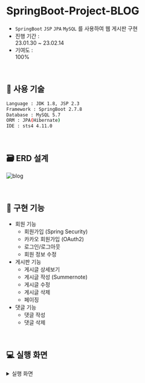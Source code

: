 <br>

# SpringBoot-Project-BLOG  
- `SpringBoot` `JSP` `JPA` `MySQL` 를 사용하여 웹 게시판 구현
- 진행 기간 :   
23.01.30 ~ 23.02.14
- 기여도 :   
100%

<br>

## :wrench: 사용 기술
```sh
Language : JDK 1.8, JSP 2.3
Framework : SpringBoot 2.7.8
Database : MySQL 5.7
ORM : JPA(Hibernate)
IDE : sts4 4.11.0
```

<br>

## :card_file_box: ERD 설계
![blog](https://user-images.githubusercontent.com/62833757/219288979-921e5243-7b17-4979-adb9-10fbf637f47a.JPG)

<br>

## :pushpin: 구현 기능
- 회원 기능
  * 회원가입 (Spring Security)
  * 카카오 회원가입 (OAuth2)
  * 로그인/로그아웃
  * 회원 정보 수정
- 게시판 기능
  * 게시글 상세보기
  * 게시글 작성 (Summernote)
  * 게시글 수정
  * 게시글 삭제
  * 페이징
- 댓글 기능
  * 댓글 작성
  * 댓글 삭제
  
<br>

## :computer: 실행 화면
<details>
<summary>실행 화면</summary>
<div markdown="1">

## 회원 기능
### 회원가입
![회원가입](https://user-images.githubusercontent.com/62833757/219378337-f2a76490-da23-45e5-84a0-1a40a9203ff5.JPG)
![db](https://user-images.githubusercontent.com/62833757/219378284-b15c0ce5-2f9a-4968-9d33-2ab40466d78f.JPG)
* Spring Security를 적용하여 password는 고정길이의 문자열로 해시화되어 데이터베이스에 저장된다.  

![회원가입 실패](https://user-images.githubusercontent.com/62833757/219378334-5c11e80f-8be8-44af-b1e3-3e0c4a72b177.JPG)
* username에 unique제약조건을 적용해 중복 회원가입을 방지했다.

### 카카오 회원가입
![카카오로그인](https://user-images.githubusercontent.com/62833757/219378331-ef0c0f5d-a443-4789-850b-71e2cfe46a02.JPG)
* OAuth2를 적용해 카카오 로그인을 구현하였다. 

### 로그인
![로그인폼](https://user-images.githubusercontent.com/62833757/219378319-453371a3-a52f-4011-84e9-465c8da6499b.JPG)
* 로그인 시 유저 정보가 principal에 저장되고 Spring Security가 세션을 부여한다.

### 회원 정보 수정
![db](https://user-images.githubusercontent.com/62833757/219378284-b15c0ce5-2f9a-4968-9d33-2ab40466d78f.JPG)
* 데이터베이스의 oauth 값에 따라 카카오 로그인의 회원 수정을 막는다.

![회원정보수정](https://user-images.githubusercontent.com/62833757/219378308-d2ae0a91-b212-4ca0-8bf8-0e6af5f2095e.JPG)
* password와 email를 수정할 수 있다.

![카카오정보수정불가](https://user-images.githubusercontent.com/62833757/219378303-e20c6c5a-1b5d-49b4-8c18-cdd16a055994.JPG)
* 카카오 로그인은 회원 정보 수정이 불가능하다.

## 게시판 기능
### 메인 화면 
![메인화면](https://user-images.githubusercontent.com/62833757/219378322-506100a9-74b9-441b-afff-1a241ff10e24.JPG)
* 페이징 기능을 통해 한 페이지에서 최대 5개의 게시글이 조회된다.
* 비회원은 회원가입 및 로그인을 통해 Spring Security로부터 세션을 부여받아야 글 작성이 가능하다. 
* Spring Security를 적용하여 권한이 없는 사용자가 게시글을 클릭 시 자동으로 로그인 폼으로 이동하게 구현하였다.

### 게시글 상세보기
![본인게시글](https://user-images.githubusercontent.com/62833757/219378328-4fcb3137-bae3-4177-85bd-a090cd13c12b.JPG)
* 작성자 본인만 게시글 수정 및 삭제가 가능하다.

![남게시글](https://user-images.githubusercontent.com/62833757/219378296-52add267-1d74-4920-83f6-2bce5e2ff562.JPG)
* 권한이 없는 사용자는 수정 및 삭제가 불가능하다.

### 게시물 작성
![썸머노트작성폼](https://user-images.githubusercontent.com/62833757/219378316-592bc96c-c503-42d0-bf2b-e3d71acea5df.JPG)
* summernote 웹 에디터를 적용하였다. 다양한 기능과 이미지 업로드를 사용할 수 있다.

### 게시물 수정
![수정](https://user-images.githubusercontent.com/62833757/219387932-2be0f65f-f002-489f-9e25-1e8e5c104a77.JPG)

### 게시물 삭제
![삭제](https://user-images.githubusercontent.com/62833757/219387924-c1240df2-ef86-40c3-b13c-14304a25da78.JPG)

## 댓글 기능
### 댓글 작성
![본인게시글](https://user-images.githubusercontent.com/62833757/219378328-4fcb3137-bae3-4177-85bd-a090cd13c12b.JPG)
* 게시글에 댓글 기능을 구현하였다. 

### 댓글 삭제
![남게시글](https://user-images.githubusercontent.com/62833757/219378296-52add267-1d74-4920-83f6-2bce5e2ff562.JPG)
* 작성자 본인만 댓글 삭제가 가능하다.

</div>

</details>

